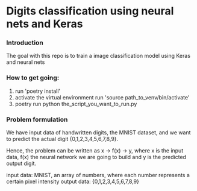 # Digits classification using neural nets and Keras

### Introduction 
The goal with this repo is to train a image classification model using Keras and neural nets

### How to get going: 
1. run 'poetry install'
2. activate the virtual environment run 'source path_to_venv/bin/activate'
3. poetry run python the_script_you_want_to_run.py

### Problem formulation
We have input data of handwritten digits, the MNIST dataset, and we want to predict the actual digit {0,1,2,3,4,5,6,7,8,9}. 

Hence, the problem can be written as x -> f(x) -> y, 
where x is the input data, f(x) the neural network we are going to build and y is the predicted output digit. 

input data: MNIST, an array of numbers, where each number represents a certain pixel intensity
output data: {0,1,2,3,4,5,6,7,8,9}
